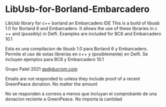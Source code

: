# LibUsb-for-Borland-Embarcadero
LibUsb library for c++ borland an Embarcadero IDE
This is a build of libusb 1.0 for Borland 6 and Embarcadero.
It allows the use of these libraries in c ++ and (possibly) in Delfi. 
Examples are included for BC6 and Embarcadero 10.1

Esta es una compilacion de libusb 1.0 para Borland 6 y Embarcadero.
Permite el uso de estas librerias en c++ y (posiblemente)  en Delfi. 
Se incluyen ejemplos para BC6 y Embarcadero 10.1

Grupo Patel 2021
gp@ducrom.com

Emails are not responded to unless they include proof of a recent GreenPeace donation. 
No matter the amount

No se responden a correos a menos que incluyan el comprobante de una donacion reciente a GreenPeace. 
No importa la cantidad

